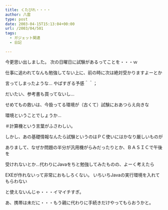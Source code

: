 ```yaml
---
title: くたびれ・・・・
author: 八雲
type: post
date: 2003-04-15T15:13:04+00:00
url: /2003/04/501
tags:
  - ガジェット関連
  - 日記

---
```

今更思い出しました。 次の日曜日に試験があるってことを・・・ｗ
  
仕事に追われてなんも勉強してない上に、前の時に次は絶対受かりますよーとか
  
言ってしまったような… やばすぎる予感＾＾；
  
だいたい、参考書も買ってないし…
  
せめてもの救いは、今扱ってる環境が（古くて）試験におあつらえ向きな
  
環境ということでしょうか…
  
＃計算機という言葉がふさわしい。

しかし、あの基礎情報なんたら試験というのはＰＣ使いにはかなり厳しいものが
  
ありまして、なぜか問題の半分が汎用機がらみだったりとか、ＢＡＳＩＣで午後を
  
受けれないとか…代わりにJavaをちと勉強してみたものの、よーく考えたら
  
EXEが作れないって非常におもしろくない。 いちいちJavaの実行環境を入れてもらわない
  
と使えないんじゃ・・・イマイチすぎ。

あ、携帯は未だに・・・もう親に代わりに手続きだけやってもらおうかと。
